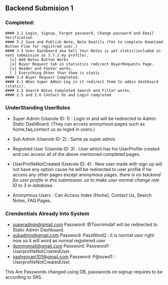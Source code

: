 ## Backend Submision 1
### Completed:
    #### 3.1 Login, Signup, Forgot password, Change password and Email Verification
    #### 3.2 Save and Publish Note, Note Deatils (Yet to complete Download Button Flow for registred user.)
    #### 3.3 User Dashboard aka Sell Your Notes is yet static(included in next submission as 3.7.1 my profile).
      [x] Add Notes Button Works
      [x] Buyer Request tab in statistics redirect BuyerRequests Page.
      [x] Header and Footer works.
      [ ] Everything Other than them is static
    #### 3.4 Buyer Request Completed.
    #### 4.1 When Super Admin Log in it redirect them to admin dashboard (static).
    #### 2.2 Search Notes Completed Search and Filter works. 
    #### 2.5 and 2.6 Contact Us and Login completed
    
    
    
### UnderStanding UserRoles
- Super Admin (Userole ID: 1) : Login in and will be redirected to Admin Static DashBoard. (They can access anonymous pages such as home,faq,contact us as loged in users.)

- Sub Admin (Userole ID: 2) : Same as super admin

- Registred User (Userole ID: 3) : User which has his UserProfile created and can access all of the above mentioned completed pages.

- UserProfileNotCreated (Userole ID: 4) : New user made with sign up will not have any option cause he will be redirected to user profile if he access any other pages except anonymous pages.
  *there is no backend for user profile in this submission. so to make user normal change role ID to 3 in database.*
  
- Anonymous Users : Can Access Index (Home), Contact Us, Search Notes, FAQ Pages.

### Crendentials Already Into System
* superadmin@gmail.com   Password: \@Toornimda1 will be redirected to Static Admin Dashboard. 
* subadmin@gmail.com     Password: PassWord2 : it is normal user right now so it will word as normal registered user
* dummymail@gmail.com    Password: Password1 : UserprofileNotCraetedUser.
* yashgoyani101@gmail.com Password: P@sswd1 : UserprofileNotCreatedUser.

This Are Passwords changed using DB, passwords on signup requires to be according to SRS. 
